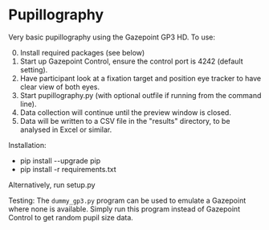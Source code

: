 # Pupillography
Very basic pupillography using the Gazepoint GP3 HD.
To use:

0. Install required packages (see below)
1. Start up Gazepoint Control, ensure the control port is 4242 (default setting).
2. Have participant look at a fixation target and position eye tracker to have clear view of both eyes.
3. Start pupillography.py (with optional outfile if running from the command line).
4. Data collection will continue until the preview window is closed.
5. Data will be written to a CSV file in the "results" directory, to be analysed in Excel or similar.

Installation:
* pip install --upgrade pip
* pip install -r requirements.txt

Alternatively, run setup.py

Testing:
The `dummy_gp3.py` program can be used to emulate a Gazepoint where none is available.
Simply run this program instead of Gazepoint Control to get random pupil size data.
